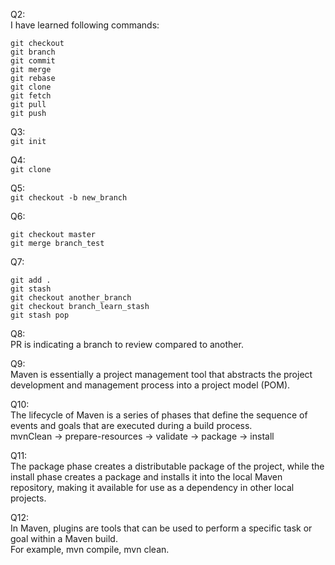 Q2:  
I have learned following commands:
```
git checkout
git branch
git commit
git merge
git rebase
git clone
git fetch
git pull
git push
```

Q3:  
`git init`

Q4:  
`git clone`

Q5:  
`git checkout -b new_branch`

Q6:
```
git checkout master
git merge branch_test
```
Q7:
```
git add .
git stash
git checkout another_branch
git checkout branch_learn_stash
git stash pop
```
Q8:  
PR is indicating a branch to review compared to another.

Q9:  
Maven is essentially a project management tool that abstracts
the project development and management process into a project
model (POM).

Q10:  
The lifecycle of Maven is a series of phases that define the 
sequence of events and goals that are executed during a build process.  
mvnClean -> prepare-resources -> validate -> package -> install


Q11:  
The package phase creates a distributable package of the project, 
while the install phase creates a package and installs it into the 
local Maven repository, making it available for use as a dependency in other local projects.

Q12:  
In Maven, plugins are tools that can be used to perform a specific task or goal within a Maven build.  
For example, mvn compile, mvn clean.

